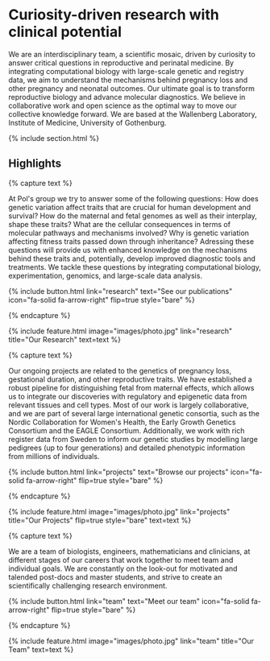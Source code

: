 ---
---

# Curiosity-driven research with clinical potential     

We are an interdisciplinary team, a scientific mosaic, driven by curiosity to answer critical questions in reproductive and perinatal medicine. By integrating computational biology with large-scale genetic and registry data, we aim to understand the mechanisms behind pregnancy loss and other pregnancy and neonatal outcomes. Our ultimate goal is to transform reproductive biology and advance molecular diagnostics. We believe in collaborative work and open science as the optimal way to move our collective knowledge forward. We are based at the Wallenberg Laboratory, Institute of Medicine, University of Gothenburg.

{% include section.html %}

## Highlights  

{% capture text %}

At Pol's group we try to answer some of the following questions: How does genetic variation affect traits that are crucial for human development and survival? How do the maternal and fetal genomes as well as their interplay, shape these traits? What are the cellular consequences in terms of molecular pathways and mechanisms involved? Why is genetic variation affecting fitness traits passed down through inheritance? Adressing these questions will provide us with enhanced knowledge on the mechanisms behind these traits and, potentially, develop improved diagnostic tools and treatments. We tackle these questions by integrating computational biology, experimentation, genomics, and large-scale data analysis.  

{%
  include button.html
  link="research"
  text="See our publications"
  icon="fa-solid fa-arrow-right"
  flip=true
  style="bare"
%}

{% endcapture %}

{%
  include feature.html
  image="images/photo.jpg"
  link="research"
  title="Our Research"
  text=text
%}

{% capture text %}

Our ongoing projects are related to the genetics of pregnancy loss, gestational duration, and other reproductive traits. We have established a robust pipeline for distinguishing fetal from maternal effects, which allows us to integrate our discoveries with regulatory and epigenetic data from relevant tissues and cell types. Most of our work is largely collaborative, and we are part of several large international genetic consortia, such as the Nordic Collaboration for Women's Health, the Early Growth Genetics Consortium and the EAGLE Consortium. Additionally, we work with rich register data from Sweden to inform our genetic studies by modelling large pedigrees (up to four generations) and detailed phenotypic information from millions of individuals.  

{%
  include button.html
  link="projects"
  text="Browse our projects"
  icon="fa-solid fa-arrow-right"
  flip=true
  style="bare"
%}

{% endcapture %}

{%
  include feature.html
  image="images/photo.jpg"
  link="projects"
  title="Our Projects"
  flip=true
  style="bare"
  text=text
%}

{% capture text %}

We are a team of biologists, engineers, mathematicians and clinicians, at different stages of our careers that work together to meet team and individual goals. We are constantly on the look-out for motivated and talended post-docs and master students, and strive to create an scientifically challenging research environment.    

{%
  include button.html
  link="team"
  text="Meet our team"
  icon="fa-solid fa-arrow-right"
  flip=true
  style="bare"
%}

{% endcapture %}

{%
  include feature.html
  image="images/photo.jpg"
  link="team"
  title="Our Team"
  text=text
%}
